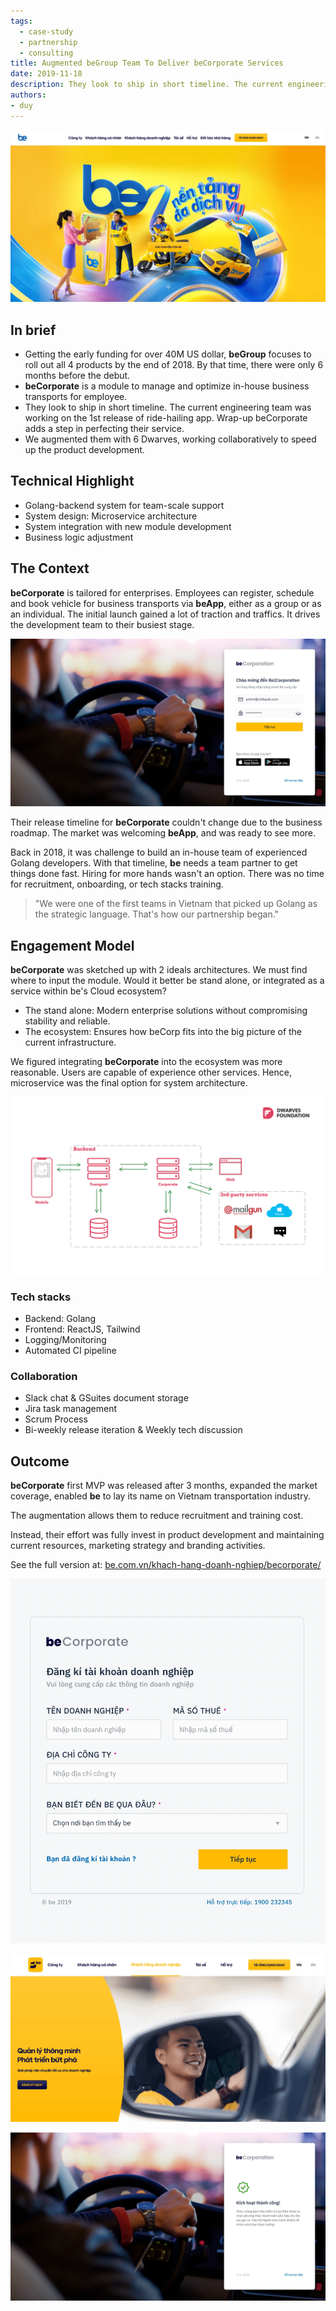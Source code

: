 ```yaml
---
tags: 
  - case-study
  - partnership
  - consulting
title: Augmented beGroup Team To Deliver beCorporate Services
date: 2019-11-18
description: They look to ship in short timeline. The current engineering team was working on the 1st release of ride-hailing app. Wrap-up beCorporate adds a step in perfecting their service.
authors: 
- duy
---
```

![](assets/augmented-begroup-team-to-deliver-becorporate-services_ca0b190a9c3b5efdcee6b76a84de9c5f_md5.webp)

## In brief
- Getting the early funding for over 40M US dollar, **beGroup** focuses to roll out all 4 products by the end of 2018. By that time, there were only 6 months before the debut.
- **beCorporate** is a module to manage and optimize in-house business transports for employee. 
- They look to ship in short timeline. The current engineering team was working on the 1st release of ride-hailing app. Wrap-up beCorporate adds a step in perfecting their service.
- We augmented them with 6 Dwarves, working collaboratively to speed up the product development.

## Technical Highlight
- Golang-backend system for team-scale support
- System design: Microservice architecture
- System integration with new module development
- Business logic adjustment 

## The Context
**beCorporate** is tailored for enterprises. Employees can register, schedule and book vehicle for business transports via **beApp**, either as a group or as an individual. The initial launch gained a lot of traction and traffics. It drives the development team to their busiest stage.

![](assets/augmented-begroup-team-to-deliver-becorporate-services_3407a5c0fbbe296de86c5b0802a6872f_md5.webp)

Their release timeline for **beCorporate** couldn't change due to the business roadmap. The market was welcoming **beApp**, and was ready to see more. 

Back in 2018, it was challenge to build an in-house team of experienced Golang developers. With that timeline, **be** needs a team partner to get things done fast. Hiring for more hands wasn't an option. There was no time for recruitment, onboarding, or tech stacks training. 

>
> "We were one of the first teams in Vietnam that picked up Golang as the strategic language. That's how our partnership began."

## Engagement Model
**beCorporate** was sketched up with 2 ideals architectures. We must find where to input the module. Would it better be stand alone, or integrated as a service within be's Cloud ecosystem?
- The stand alone: Modern enterprise solutions without compromising stability and reliable. 
- The ecosystem: Ensures how beCorp fits into the big picture of the current infrastructure. 

We figured integrating **beCorporate** into the ecosystem was more reasonable. Users are capable of experience other services. Hence, microservice was the final option for system architecture.

![](assets/augmented-begroup-team-to-deliver-becorporate-services_ea8665d018277b323545f81180d583b2_md5.webp)

### Tech stacks
- Backend: Golang
- Frontend: ReactJS, Tailwind
- Logging/Monitoring
- Automated CI pipeline

### Collaboration
- Slack chat & GSuites document storage
- Jira task management
- Scrum Process
- Bi-weekly release iteration & Weekly tech discussion

## Outcome
**beCorporate** first MVP was released after 3 months, expanded the market coverage, enabled **be** to lay its name on Vietnam transportation industry.

The augmentation allows them to reduce recruitment and training cost. 

Instead, their effort was fully invest in product development and maintaining current resources, marketing strategy and branding activities.

See the full version at: [be.com.vn/khach-hang-doanh-nghiep/becorporate/](https://be.com.vn/khach-hang-doanh-nghiep/becorporate/)

![](assets/augmented-begroup-team-to-deliver-becorporate-services_05af781fc86209505eb928d390fb7595_md5.webp)

![](assets/augmented-begroup-team-to-deliver-becorporate-services_98b3be37936cc22032f52d776aa4c211_md5.webp)

![](assets/augmented-begroup-team-to-deliver-becorporate-services_69537f10e0a7c768d1c85a6f15ff5ecd_md5.webp)